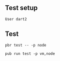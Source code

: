 ## Test setup

    User dart2
        
## Test

    pbr test -- -p node
    
    pub run test -p vm,node
 
